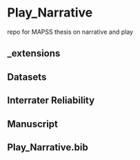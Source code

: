 # Play_Narrative
repo for MAPSS thesis on narrative and play


## _extensions

## Datasets

## Interrater Reliability

## Manuscript 

## Play_Narrative.bib

